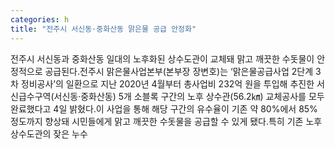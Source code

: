 ```yaml
---
categories: h
title: "전주시 서신동·중화산동 맑은물 공급 안정화"
---
```

전주시 서신동과 중화산동 일대의 노후화된 상수도관이 교체돼 맑고 깨끗한 수돗물이 안정적으로 공급된다.전주시 맑은물사업본부(본부장 장변호)는 ‘맑은물공급사업 2단계 3차 정비공사’의 일환으로 지난 2020년 4월부터 총사업비 232억 원을 투입해 추진한 서신급수구역(서신동·중화산동) 5개 소블록 구간의 노후 상수관(56.2㎞) 교체공사를 모두 완료했다고 4일 밝혔다.이 사업을 통해 해당 구간의 유수율이 기존 약 80%에서 85% 정도까지 향상돼 시민들에게 맑고 깨끗한 수돗물을 공급할 수 있게 됐다.특히 기존 노후 상수도관의 잦은 누수